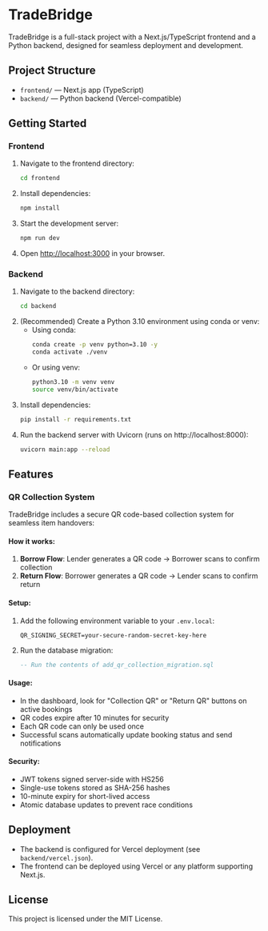# TradeBridge

TradeBridge is a full-stack project with a Next.js/TypeScript frontend and a Python backend, designed for seamless deployment and development.

## Project Structure

- `frontend/` — Next.js app (TypeScript)
- `backend/` — Python backend (Vercel-compatible)

## Getting Started

### Frontend

1. Navigate to the frontend directory:
   ```bash
   cd frontend
   ```
2. Install dependencies:
   ```bash
   npm install
   ```
3. Start the development server:
   ```bash
   npm run dev
   ```
4. Open [http://localhost:3000](http://localhost:3000) in your browser.

### Backend

1. Navigate to the backend directory:
   ```bash
   cd backend
   ```
2. (Recommended) Create a Python 3.10 environment using conda or venv:
   - Using conda:
     ```bash
     conda create -p venv python=3.10 -y
     conda activate ./venv
     ```
   - Or using venv:
     ```bash
     python3.10 -m venv venv
     source venv/bin/activate
     ```
3. Install dependencies:
   ```bash
   pip install -r requirements.txt
   ```
4. Run the backend server with Uvicorn (runs on http://localhost:8000):
   ```bash
   uvicorn main:app --reload
   ```

## Features

### QR Collection System

TradeBridge includes a secure QR code-based collection system for seamless item handovers:

#### How it works:
1. **Borrow Flow**: Lender generates a QR code → Borrower scans to confirm collection
2. **Return Flow**: Borrower generates a QR code → Lender scans to confirm return

#### Setup:
1. Add the following environment variable to your `.env.local`:
   ```
   QR_SIGNING_SECRET=your-secure-random-secret-key-here
   ```

2. Run the database migration:
   ```sql
   -- Run the contents of add_qr_collection_migration.sql
   ```

#### Usage:
- In the dashboard, look for "Collection QR" or "Return QR" buttons on active bookings
- QR codes expire after 10 minutes for security
- Each QR code can only be used once
- Successful scans automatically update booking status and send notifications

#### Security:
- JWT tokens signed server-side with HS256
- Single-use tokens stored as SHA-256 hashes
- 10-minute expiry for short-lived access
- Atomic database updates to prevent race conditions

## Deployment

- The backend is configured for Vercel deployment (see `backend/vercel.json`).
- The frontend can be deployed using Vercel or any platform supporting Next.js.

## License

This project is licensed under the MIT License.

